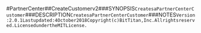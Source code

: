 #PartnerCenter##CreateCustomerv2###SYNOPSIS```CreatesaPartnerCenterCustomer```###DESCRIPTION```CreatesaPartnerCenterCustomer```###NOTES```Version:2.0.1Lastupdated:4October2018Copyright(c)BitTitan,Inc.Allrightsreserved.LicensedundertheMITLicense.```
